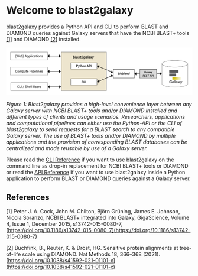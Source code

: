 # Welcome to blast2galaxy

blast2galaxy provides a Python API and CLI to perform BLAST and DIAMOND queries against Galaxy servers that have the NCBI BLAST+ tools [[1]](#1) and DIAMOND [[2]](#2) installed.


![Screenshot](figure_1_v3.png)

*Figure 1: Blast2galaxy provides a high-level convenience layer between any Galaxy server with NCBI BLAST+ tools and/or DIAMOND installed and different types of clients and usage scenarios. Researchers, applications and computational pipelines can either use the Python-API or the CLI of blast2galaxy to send requests for a BLAST search to any compatible Galaxy server. The use of BLAST+ tools and/or DIAMOND by multiple applications and the provision of corresponding BLAST databases can be centralized and made reusable by use of a Galaxy server.*

Please read the [CLI Reference](cli.md) if you want to use blast2galaxy on the command line as drop-in replacement for NCBI BLAST+ tools or DIAMOND
or read the [API Reference](api.md) if you want to use blast2galaxy inside a Python application to perform BLAST or DIAMOND queries against a Galaxy server.


<h2>References</h2>

<a id="1">[1]</a> Peter J. A. Cock, John M. Chilton, Björn Grüning, James E. Johnson, Nicola Soranzo, NCBI BLAST+ integrated into Galaxy, GigaScience, Volume 4, Issue 1, December 2015, s13742-015-0080-7, [https://doi.org/10.1186/s13742-015-0080-7](https://doi.org/10.1186/s13742-015-0080-7)

<a id="2">[2]</a> Buchfink, B., Reuter, K. & Drost, HG. Sensitive protein alignments at tree-of-life scale using DIAMOND. Nat Methods 18, 366–368 (2021). [https://doi.org/10.1038/s41592-021-01101-x](https://doi.org/10.1038/s41592-021-01101-x)